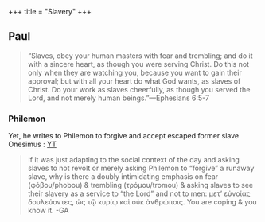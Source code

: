 +++
title = "Slavery"
+++

## Paul
> “Slaves, obey your human masters with fear and trembling; and do it with a sincere heart, as though you were serving Christ. Do this not only when they are watching you, because you want to gain their approval; but with all your heart do what God wants, as slaves of Christ. Do your work as slaves cheerfully, as though you served the Lord, and not merely human beings.”—Ephesians 6:5-7

### Philemon
Yet, he writes to Philemon to forgive and accept  escaped former slave Onesimus : [YT](https://www.youtube.com/watch?v=aW9Q3Jt6Yvk)

> If it was just adapting to the social context of the day and asking slaves to not revolt or merely asking Philemon to “forgive” a runaway slave, why is there a doubly intimidating emphasis on fear (φόβου/phobou) & trembling (τρόμου/tromou) & asking slaves to see their slavery as a service to “the Lord” and not to men: μετ’ εὐνοίας δουλεύοντες, ὡς τῷ κυρίῳ καὶ οὐκ ἀνθρώποις. You are coping & you know it. -GA